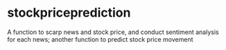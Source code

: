 # stockpriceprediction
A function to scarp news and stock price, and conduct sentiment analysis for each news; another function to predict stock price movement
